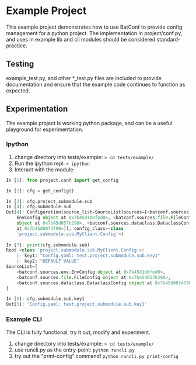 # Example Project
This example project demonstrates how to use BatConf 
to provide config management for a python project.
The implementation in project/conf.py, and uses in example lib and cli modules
should be considered standard-practice.

## Testing
example_test.py, and other *_test.py files are included to provide documentation
and ensure that the example code continues to function as expected.

## Experimentation
The example project is working python package, 
and can be a useful playground for experimentation.

### Ipython
1. change directory into tests/example: `> cd tests/example/`
2. Run the ipython repl: `> ipython`
3. Interact with the module:
```python
In [1]: from project.conf import get_config

In [2]: cfg = get_config()

In [3]: cfg.project.submodule.sub
In [4]: cfg.submodule.sub
Out[4]: Configuration(source_list=SourceList(sources=[<batconf.sources.env.
    EnvConfig object at 0x7b45d1b6fed0>, <batconf.sources.file.FileConfig 
    object at 0x7b45d057b290>, <batconf.sources.dataclass.DataclassConfig object
    at 0x7b45d08f4790>]), config_class=<class
    'project.submodule.sub.MyClient.Config'>)
    
In [7]: print(cfg.submodule.sub)
Root <class 'project.submodule.sub.MyClient.Config'>:
    |- key1: "Config.yaml: test.project.submodule.sub.key1"
    |- key2: "DEFAULT VALUE"
SourceList=[
    <batconf.sources.env.EnvConfig object at 0x7b45d1b6fed0>,
    <batconf.sources.file.FileConfig object at 0x7b45d057b290>,
    <batconf.sources.dataclass.DataclassConfig object at 0x7b45d08f4790>,
]

In [5]: cfg.submodule.sub.key1
Out[5]: 'Config.yaml: test.project.submodule.sub.key1'
```

### Example CLI
The CLI is fully functional, try it out, modify and experiment.
1. change directory into tests/example: `> cd tests/example/`
2. use runcli.py as the entry-point: `python runcli.py`
3. try out the "print-config" command! `python runcli.py print-config`
